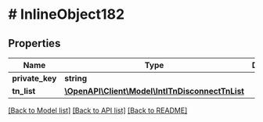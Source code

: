 # # InlineObject182

## Properties

Name | Type | Description | Notes
------------ | ------------- | ------------- | -------------
**private_key** | **string** |  | [optional]
**tn_list** | [**\OpenAPI\Client\Model\IntlTnDisconnectTnList**](IntlTnDisconnectTnList.md) |  | [optional]

[[Back to Model list]](../../README.md#models) [[Back to API list]](../../README.md#endpoints) [[Back to README]](../../README.md)

